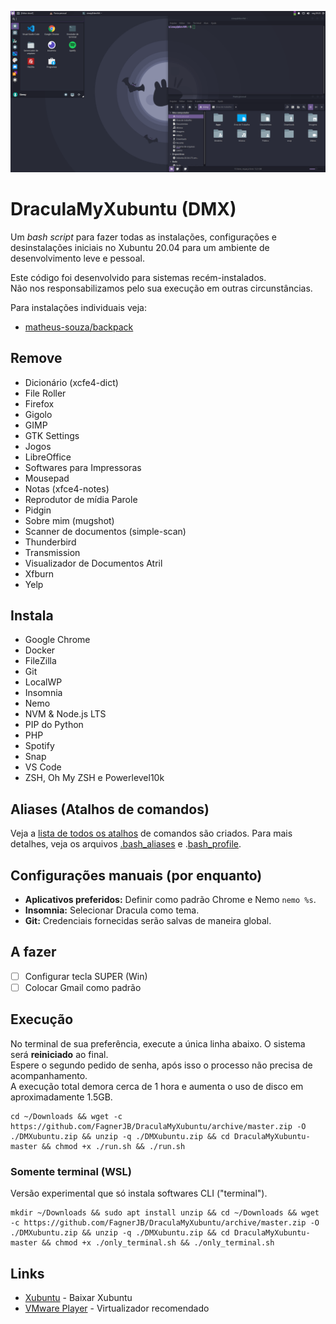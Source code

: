 ![Captura de Tela](files/screenshot.png)

# DraculaMyXubuntu (DMX)

Um _bash script_ para fazer todas as instalações, configurações e desinstalações iniciais no Xubuntu 20.04 para um ambiente de desenvolvimento leve e pessoal.

Este código foi desenvolvido para sistemas recém-instalados.  
Não nos responsabilizamos pelo sua execução em outras circunstâncias.

Para instalações individuais veja:

-  [matheus-souza/backpack](https://github.com/matheus-souza/backpack)

## Remove

-  Dicionário (xcfe4-dict)
-  File Roller
-  Firefox
-  Gigolo
-  GIMP
-  GTK Settings
-  Jogos
-  LibreOffice
-  Softwares para Impressoras
-  Mousepad
-  Notas (xfce4-notes)
-  Reprodutor de mídia Parole
-  Pidgin
-  Sobre mim (mugshot)
-  Scanner de documentos (simple-scan)
-  Thunderbird
-  Transmission
-  Visualizador de Documentos Atril
-  Xfburn
-  Yelp

## Instala

-  Google Chrome
-  Docker
-  FileZilla
-  Git
-  LocalWP
-  Insomnia
-  Nemo
-  NVM & Node.js LTS
-  PIP do Python
-  PHP
-  Spotify
-  Snap
-  VS Code
-  ZSH, Oh My ZSH e Powerlevel10k

## Aliases (Atalhos de comandos)

Veja a [lista de todos os atalhos](/ALIASES.md) de comandos são criados. Para mais detalhes, veja os arquivos [.bash_aliases](/files/.bash_aliases) e .[bash_profile](/files/.bash_profile).

## Configurações manuais (por enquanto)

-  **Aplicativos preferidos:** Definir como padrão Chrome e Nemo `nemo %s`.
-  **Insomnia:** Selecionar Dracula como tema.
-  **Git:** Credenciais fornecidas serão salvas de maneira global.

## A fazer

-  [ ] Configurar tecla SUPER (Win)
-  [ ] Colocar Gmail como padrão

## Execução

No terminal de sua preferência, execute a única linha abaixo. O sistema será **reiniciado** ao final.  
Espere o segundo pedido de senha, após isso o processo não precisa de acompanhamento.  
A execução total demora cerca de 1 hora e aumenta o uso de disco em aproximadamente 1.5GB.

```
cd ~/Downloads && wget -c https://github.com/FagnerJB/DraculaMyXubuntu/archive/master.zip -O ./DMXubuntu.zip && unzip -q ./DMXubuntu.zip && cd DraculaMyXubuntu-master && chmod +x ./run.sh && ./run.sh
```

### Somente terminal (WSL)

Versão experimental que só instala softwares CLI ("terminal").

```
mkdir ~/Downloads && sudo apt install unzip && cd ~/Downloads && wget -c https://github.com/FagnerJB/DraculaMyXubuntu/archive/master.zip -O ./DMXubuntu.zip && unzip -q ./DMXubuntu.zip && cd DraculaMyXubuntu-master && chmod +x ./only_terminal.sh && ./only_terminal.sh
```

## Links

-  [Xubuntu](https://xubuntu.org/download/) - Baixar Xubuntu
-  [VMware Player](https://www.vmware.com/products/workstation-player/workstation-player-evaluation.html) - Virtualizador recomendado

